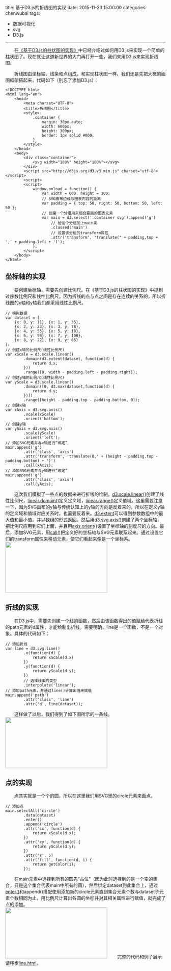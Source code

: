 title: 基于D3.js的折线图的实现
date: 2015-11-23 15:00:00
categories: chenwubai
tags:
- 数据可视化
- svg  
- D3.js
---

&emsp;&emsp;在[《基于D3.js的柱状图的实现》](http://xgfe.github.io/blog/2015/11/23/chenwubai/d3-basicCharts-bar/#more)中已经介绍过如何用D3.js来实现一个简单的柱状图了。现在就让这道新世界的大门再打开一些，我们来用D3.js来实现折线图。  
<!-- more -->        
&emsp;&emsp;折线图由坐标轴、线条和点组成。和实现柱状图一样，我们还是先把大概的画图框架搭起来，代码如下（别忘了添加D3.js）：  

	<!DOCTYPE html>
	<html lang="en">
		<head>
		    <meta charset="UTF-8">
		    <title>折线图</title>
		    <style>
		        .container {
		            margin: 30px auto;
		            width: 600px;
		            height: 300px;
		            border: 1px solid #000;
		        }
		    </style>
		</head>
		<body>
		    <div class="container">
		        <svg width="100%" height="100%"></svg>
		    </div>
		    <script src="http://d3js.org/d3.v3.min.js" charset="utf-8"></script>
		    <script>
        	<script>
	        	window.onload = function() {
	            	var width = 600, height = 300;
	            	// SVG画布边缘与图表内容的距离
	            	var padding = { top: 50, right: 50, bottom: 50, left: 50 };
	            	// 创建一个分组用来组合要画的图表元素
	            	var main = d3.select('.container svg').append('g')
        				// 给这个分组加上main类
	                    .classed('main')
                		// 设置该分组的transform属性
	                    .attr('transform', "translate(" + padding.top + ',' + padding.left + ')');
	        	};
    		</script>
		</body>
	</html>
  
## 坐标轴的实现
&emsp;&emsp;要创建坐标轴，需要先创建比例尺。在《基于D3.js的柱状图的实现》中提到过序数比例尺和线性比例尺，因为折线的点与点之间是存在连续的关系的，所以折线图的x轴和y轴我们都采用线性比例尺。   
 
	// 模拟数据
	var dataset = [
	    {x: 0, y: 11}, {x: 1, y: 35},
	    {x: 2, y: 23}, {x: 3, y: 78},
	    {x: 4, y: 55}, {x: 5, y: 18},
	    {x: 6, y: 98}, {x: 7, y: 100},
	    {x: 8, y: 22}, {x: 9, y: 65}
	];
	// 创建x轴的比例尺(线性比例尺)
	var xScale = d3.scale.linear()
	        .domain(d3.extent(dataset, function(d) {
	            return d.x;
	        }))
	        .range([0, width - padding.left - padding.right]);
	// 创建y轴的比例尺(线性比例尺)
	var yScale = d3.scale.linear()
	        .domain([0, d3.max(dataset,function(d) {
	            return d.y;
	        })])
	        .range([height - padding.top - padding.bottom, 0]);
	// 创建x轴
	var xAxis = d3.svg.axis()
	        .scale(xScale)
	        .orient('bottom');
	// 创建y轴
	var yAxis = d3.svg.axis()
	        .scale(yScale)
	        .orient('left');
	// 添加SVG元素并与x轴进行“绑定”
	main.append('g')
	        .attr('class', 'axis')
	        .attr('transform', 'translate(0,' + (height - padding.top - padding.bottom) + ')')
	        .call(xAxis);
	// 添加SVG元素并与y轴进行“绑定”
	main.append('g')
	        .attr('class', 'axis')
	        .call(yAxis);  
            
&emsp;&emsp;这次我们模拟了一些点的数据来进行折线的绘制。[d3.scale.linear()](https://github.com/mbostock/d3/wiki/Quantitative-Scales#linear)创建了线性比例尺，[linear.domain()](https://github.com/mbostock/d3/wiki/Quantitative-Scales#linear_domain)定义定义域，[linear.range()](https://github.com/mbostock/d3/wiki/Quantitative-Scales#linear_range)定义值域。这里需要注意一下，因为SVG画布的y轴与传统认知上的y轴的方向是反着来的，所以在定义y轴的定义域和值域对应关系时，也需要反着来。[d3.extent](https://github.com/mbostock/d3/wiki/Arrays#d3_extent)可以得到参数数组中的最大值和最小值，并以数组的形式返回。然后用[d3.svg.axis()](https://github.com/mbostock/d3/wiki/SVG-Axes#axis)创建了两个坐标轴，把比例尺应用到它们上面，并且用[axis.orient()](https://github.com/mbostock/d3/wiki/SVG-Axes#orient)设置了坐标轴的刻度尺的方向。最后，添加SVG元素，用[call()](https://github.com/mbostock/d3/wiki/Selections#call)把定义好的坐标轴与SVG元素联系起来。通过设置它们的transform属性来移动元素，使它们看起来像是一个坐标系。  
<img src="/blog/uploads/chenwubai/d3-basicCharts-line/axis-line.png" width="320" height="160" /> 
## 折线的实现  
&emsp;&emsp;在D3.js中，需要先创建一个线的函数，然后由该函数得出的值赋给代表折线的path元素的d属性，才能绘制出折线。需要明确，line是一个函数，不是一个对象。具体的代码如下：

	// 添加折线
	var line = d3.svg.line()
	        .x(function(d) {
	            return xScale(d.x)
	        })
	        .y(function(d) {
	            return yScale(d.y);
	        })
	        // 选择线条的类型
	        .interpolate('linear');
	// 添加path元素，并通过line()计算出值来赋值
	main.append('path')
	        .attr('class', 'line')
	        .attr('d', line(dataset));
&emsp;&emsp;这样做了以后，我们得到了如下图所示的一条线。  
<img src="/blog/uploads/chenwubai/d3-basicCharts-line/lineShape.png" width="320" height="160" />  
## 点的实现
&emsp;&emsp;点其实就是一个个的圆，所以在这里我们用SVG里的circle元素来画点。  

	// 添加点
	main.selectAll('circle')
	        .data(dataset)
	        .enter()
	        .append('circle')
	        .attr('cx', function(d) {
	            return xScale(d.x);
	        })
	        .attr('cy', function(d) {
	            return yScale(d.y);
	        })
	        .attr('r', 5)
	        .attr('fill', function(d, i) {
	            return getColor(i);
	        });
&emsp;&emsp;在main元素中选择到所有的圆先“占位”（因为此时选择到的是一个空的集合，只是这个集合代表main中所有的圆），然后绑定dataset到此集合上，通过[enter()](https://github.com/mbostock/d3/wiki/Selections#enter)和append()搭配使用添加新的circle元素直到集合元素个数与dataset子元素个数相同为止。用比例尺计算出各圆的坐标并对其相关属性进行赋值，就完成了点的添加。  
<img src="/blog/uploads/chenwubai/d3-basicCharts-line/line.png" width="320" height="160" />
&emsp;&emsp;完整的代码和例子展示请移步[line.html](https://github.com/xgfe/blog/blob/master/source/uploads/chenwubai/d3-basicCharts-line/line.html)。

